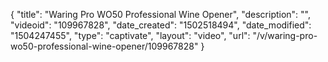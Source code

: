 {
    "title": "Waring Pro WO50 Professional Wine Opener",
    "description": "",
    "videoid": "109967828",
    "date_created": "1502518494",
    "date_modified": "1504247455",
    "type": "captivate",
    "layout": "video",
    "url": "\/v\/waring-pro-wo50-professional-wine-opener\/109967828"
}